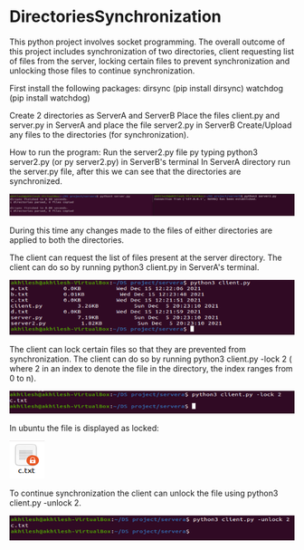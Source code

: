 # DirectoriesSynchronization

This python project involves socket programming.
The overall outcome of this project includes synchronization of two directories, client requesting list of files from the server, locking certain files to prevent synchronization and unlocking those files to continue synchronization.

First install the following packages:
dirsync (pip install dirsync)
watchdog (pip install watchdog)

Create 2 directories as ServerA and ServerB
Place the files client.py and server.py in ServerA and place the file server2.py in ServerB
Create/Upload any files to the directories (for synchronization).

How to run the program:
Run the server2.py file py typing python3 server2.py (or py server2.py) in ServerB's terminal
In ServerA directory run the server.py file, after this we can see that the directories are synchronized.

![alt text](https://github.com/akhileshmosale/DirectoriesSynchronization/blob/main/img/1.png)

During this time any changes made to the files of either directories are applied to both the directories.

The client can request the list of files present at the server directory. The client can do so by running python3 client.py in ServerA's terminal.

![alt text](https://github.com/akhileshmosale/DirectoriesSynchronization/blob/main/img/2.png)

The client can lock certain files so that they are prevented from synchronization. The client can do so by running python3 client.py -lock 2 ( where 2 in an index to denote the file in the directory, the index ranges from 0 to n).

![alt text](https://github.com/akhileshmosale/DirectoriesSynchronization/blob/main/img/3.png)

In ubuntu the file is displayed as locked:

![alt text](https://github.com/akhileshmosale/DirectoriesSynchronization/blob/main/img/4.png)

To continue synchronization the client can unlock the file using python3 client.py -unlock 2.

![alt text](https://github.com/akhileshmosale/DirectoriesSynchronization/blob/main/img/5.png)


